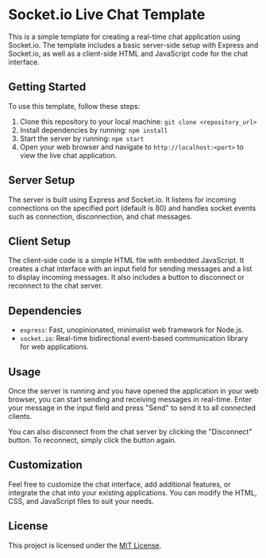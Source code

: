 # Socket.io Live Chat Template

This is a simple template for creating a real-time chat application using Socket.io. The template includes a basic server-side setup with Express and Socket.io, as well as a client-side HTML and JavaScript code for the chat interface.

## Getting Started

To use this template, follow these steps:

1. Clone this repository to your local machine: `git clone <repository_url>`
2. Install dependencies by running: `npm install`
3. Start the server by running: `npm start`
4. Open your web browser and navigate to `http://localhost:<port>` to view the live chat application.

## Server Setup

The server is built using Express and Socket.io. It listens for incoming connections on the specified port (default is 80) and handles socket events such as connection, disconnection, and chat messages.

## Client Setup

The client-side code is a simple HTML file with embedded JavaScript. It creates a chat interface with an input field for sending messages and a list to display incoming messages. It also includes a button to disconnect or reconnect to the chat server.

## Dependencies

- `express`: Fast, unopinionated, minimalist web framework for Node.js.
- `socket.io`: Real-time bidirectional event-based communication library for web applications.

## Usage

Once the server is running and you have opened the application in your web browser, you can start sending and receiving messages in real-time. Enter your message in the input field and press "Send" to send it to all connected clients.

You can also disconnect from the chat server by clicking the "Disconnect" button. To reconnect, simply click the button again.

## Customization

Feel free to customize the chat interface, add additional features, or integrate the chat into your existing applications. You can modify the HTML, CSS, and JavaScript files to suit your needs.

## License

This project is licensed under the [MIT License](LICENSE).

   


